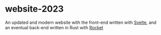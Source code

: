 # website-2023

An updated and modern website with the front-end written with [Svelte](https://svelte.dev/), and an eventual back-end written in Rust with [Rocket](https://rocket.rs/)
